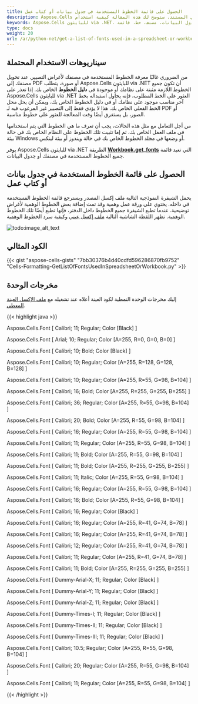```yaml
---
title: الحصول على قائمة الخطوط المستخدمة في جدول بيانات أو كتاب عمل
description: Aspose.Cells مكتبة بايثون للعمل مع ملفات جدول البيانات. تدعم الحصول على قائمة الخطوط المستخدمة في مصنف أو ورقة العمل، مما يمكّن المستخدمين من الحصول على معلومات الخطوط المستخدمة في المستند. ستوضح لك هذه المقالة كيفية استخدام Aspose.Cells للبايثون via .NET للحصول على قائمة الخطوط.
keywords: Aspose.Cells للبايثون via .NET، جدول البيانات، مصنف، خط، قائمة
type: docs
weight: 20
url: /ar/python-net/get-a-list-of-fonts-used-in-a-spreadsheet-or-workbook/
---
```


## **سيناريوهات الاستخدام المحتملة**

من الضروري غالبًا معرفة الخطوط المستخدمة في مصنفك لأغراض التصيير. عند تحويل مصنفك إلى PDF أو صورة، يتطلب Aspose.Cells للبايثون via .NET أن تكون جميع الخطوط اللازمة مثبتة على نظامك أو موجودة في **دليل الخطوط** الخاص بك. إذا تعذر على Aspose.Cells للبايثون via .NET العثور على الخط المطلوب، فإنه يحاول استبداله بخط آخر مناسب موجود على نظامك أو في دليل الخطوط الخاص بك، ويمكن أن يحل محل الخط الفعلي الخاص بك. هذا لا يؤدي فقط إلى التصيير غير المرغوب فيه لـ PDF أو الصور، بل يستغرق أيضًا وقت المعالجة للعثور على خطوط مناسبة.

من أجل التعامل مع مثل هذه الحالات، يجب أن تعرف ما هي الخطوط التي يتم استخدامها في ملف العمل الخاص بك، ثم إما تثبيت تلك الخطوط على النظام الخاص بك في حالة بيئة Windows أو وضعها في مجلد الخطوط الخاص بك في حالة ويندوز أو بيئة لينكس.

يوفر Aspose.Cells للبايثون via .NET الطريقة [**Workbook.get_fonts**](https://reference.aspose.com/cells/python-net/aspose.cells/workbook/get_fonts) التي تعيد قائمة جميع الخطوط المستخدمة في مصنفك أو جدول البيانات.

## **الحصول على قائمة الخطوط المستخدمة في جدول بيانات أو كتاب عمل**

يحمل الشيفرة النموذجية التالية ملف إكسل المصدر ويسترجع قائمة الخطوط المستخدمة في داخله. يحتوي على ورقة عمل وهمية وقد تمت إضافة بعض الخطوط الوهمية لأغراض توضيحية. عندما تطبع الشيفرة جميع الخطوط داخل الدفتر، فإنها تطبع أيضًا تلك الخطوط الوهمية. تظهر اللقطة الشاشية التالية [ملف إكسل عيني](25395211.xlsx) وكيفية سرد الخطوط الوهمية.

![todo:image_alt_text](get-a-list-of-fonts-used-in-a-spreadsheet-or-workbook_1.png)

## **الكود المثالي**

{{< gist "aspose-cells-gists" "7bb30376b4d40cdfd596286870fb9752" "Cells-Formatting-GetListOfFontsUsedInSpreadsheetOrWorkbook.py" >}}

## **مخرجات الوحدة**

إليك مخرجات الوحدة النمطية لكود العينة أعلاه عند تشغيله مع [ملف الإكسل العينة المعطى](25395211.xlsx).

{{< highlight java >}}

Aspose.Cells.Font [ Calibri; 11; Regular; Color [Black] ]

Aspose.Cells.Font [ Arial; 10; Regular; Color [A=255, R=0, G=0, B=0] ]

Aspose.Cells.Font [ Calibri; 10; Bold; Color [Black] ]

Aspose.Cells.Font [ Calibri; 10; Regular; Color [A=255, R=128, G=128, B=128] ]

Aspose.Cells.Font [ Calibri; 10; Regular; Color [A=255, R=55, G=98, B=104] ]

Aspose.Cells.Font [ Calibri; 16; Bold; Color [A=255, R=255, G=255, B=255] ]

Aspose.Cells.Font [ Calibri; 36; Regular; Color [A=255, R=55, G=98, B=104] ]

Aspose.Cells.Font [ Calibri; 20; Bold; Color [A=255, R=55, G=98, B=104] ]

Aspose.Cells.Font [ Calibri; 16; Regular; Color [A=255, R=55, G=98, B=104] ]

Aspose.Cells.Font [ Calibri; 11; Regular; Color [A=255, R=55, G=98, B=104] ]

Aspose.Cells.Font [ Calibri; 11; Bold; Color [A=255, R=55, G=98, B=104] ]

Aspose.Cells.Font [ Calibri; 11; Bold; Color [A=255, R=255, G=255, B=255] ]

Aspose.Cells.Font [ Calibri; 11; Italic; Color [A=255, R=55, G=98, B=104] ]

Aspose.Cells.Font [ Calibri; 16; Regular; Color [A=255, R=55, G=98, B=104] ]

Aspose.Cells.Font [ Calibri; 16; Bold; Color [A=255, R=55, G=98, B=104] ]

Aspose.Cells.Font [ Calibri; 16; Regular; Color [Black] ]

Aspose.Cells.Font [ Calibri; 16; Regular; Color [A=255, R=41, G=74, B=78] ]

Aspose.Cells.Font [ Calibri; 16; Regular; Color [A=255, R=41, G=74, B=78] ]

Aspose.Cells.Font [ Calibri; 12; Regular; Color [A=255, R=41, G=74, B=78] ]

Aspose.Cells.Font [ Calibri; 11; Regular; Color [A=255, R=41, G=74, B=78] ]

Aspose.Cells.Font [ Calibri; 11; Bold; Color [A=255, R=255, G=255, B=255] ]

Aspose.Cells.Font [ Dummy-Arial-X; 11; Regular; Color [Black] ]

Aspose.Cells.Font [ Dummy-Arial-Y; 11; Regular; Color [Black] ]

Aspose.Cells.Font [ Dummy-Arial-Z; 11; Regular; Color [Black] ]

Aspose.Cells.Font [ Dummy-Times-I; 11; Regular; Color [Black] ]

Aspose.Cells.Font [ Dummy-Times-II; 11; Regular; Color [Black] ]

Aspose.Cells.Font [ Dummy-Times-III; 11; Regular; Color [Black] ]

Aspose.Cells.Font [ Calibri; 10.5; Regular; Color [A=255, R=55, G=98, B=104] ]

Aspose.Cells.Font [ Calibri; 20; Regular; Color [A=255, R=55, G=98, B=104] ]

Aspose.Cells.Font [ Calibri; 11; Regular; Color [A=255, R=55, G=98, B=104] ]

{{< /highlight >}}

